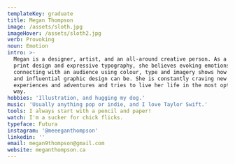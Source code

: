 ```yaml
---
templateKey: graduate
title: Megan Thompson
image: /assets/sloth.jpg
imageHover: /assets/sloth2.jpg
verb: Provoking
noun: Emotion
intro: >-
  Megan is a designer, artist, and an all-around creative person. As a lover of
  print design and expressive typography, she believes evoking emotions and
  connecting with an audience using colour, type and imagery shows how powerful
  and influential graphic design can be. She is constantly craving new
  experiences and adventures and tries to live her life in the most optimistic
  way.
hobbies: 'Illustration, and hugging my dog.'
music: 'Usually anything pop or indie, and I love Taylor Swift.'
tools: I always start with a pencil and paper!
watch: I'm a sucker for chick flicks.
typeface: Futura
instagram: '@meeeganthompson'
linkedin: ''
email: megan9thompson@gmail.com
website: meganthompson.ca
---
```



